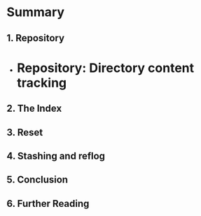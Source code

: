# Summary

## 1. Repository

* # Repository: Directory content tracking

## 2. The Index

## 3. Reset

## 4. Stashing and reflog

## 5. Conclusion

## 6. Further Reading



